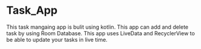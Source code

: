 # Task_App

This task mangaing app is bulit using kotlin. This app can add and delete task by using Room Database. This app uses LiveData and RecyclerView to be able to update your tasks in live time.

